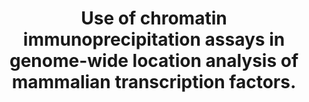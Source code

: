 ---
layout: page
title: " Use of chromatin immunoprecipitation assays in genome-wide location analysis of mammalian transcription factors."
breadcrumb: true
categories:
    - publication
## publication related information
pub:
    authors: " Bing Ren,  Brian D. Dynlacht"
    journal: " Methods in enzymology"
    date: 2004
    doi:  10.1016/S0076-6879(03)76020-0
    volume:  376
    pages:  304--315
---
